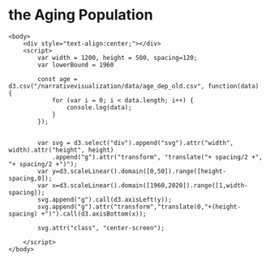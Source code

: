 # the Aging Population
<html>
    <script src="https://d3js.org/d3.v5.min.js"></script>   
    
    <body>
        <div style="text-align:center;"></div>
        <script>
            var width = 1200, height = 500, spacing=120;
            var lowerBound = 1960
            
            const age = d3.csv("/narrativevisualization/data/age_dep_old.csv", function(data) {
                for (var i = 0; i < data.length; i++) {
                    console.log(data);
                }
            });


            var svg = d3.select("div").append("svg").attr("width", width).attr("height", height)
                .append("g").attr("transform", "translate("+ spacing/2 +", "+ spacing/2 +")");
            var y=d3.scaleLinear().domain([0,50]).range([height-spacing,0]);
            var x=d3.scaleLinear().domain([1960,2020]).range([1,width-spacing]);
            svg.append("g").call(d3.axisLeft(y));
            svg.append("g").attr("transform","translate(0,"+(height-spacing) +")").call(d3.axisBottom(x));
            
            svg.attr("class", "center-screen");

        </script>
    </body>
</html>